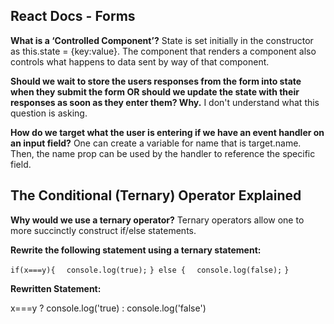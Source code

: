 ## React Docs - Forms

**What is a ‘Controlled Component’?**
State is set initially in the constructor as this.state = {key:value}. The component that renders a component also controls what happens to data sent by way of that component. 

**Should we wait to store the users responses from the form into state when they submit the form OR should we update the state with their responses as soon as they enter them? Why.**
I don't understand what this question is asking. 

**How do we target what the user is entering if we have an event handler on an input field?**
One can create a variable for name that is target.name. Then, the name prop can be used by the handler to reference the specific field.

## The Conditional (Ternary) Operator Explained

**Why would we use a ternary operator?**
Ternary operators allow one to more succinctly construct if/else statements.

**Rewrite the following statement using a ternary statement:**

  `if(x===y){`
  `  console.log(true);`
  `} else {`
  `  console.log(false);`
  `}`

**Rewritten Statement:**

x===y ? console.log('true) : console.log('false')
